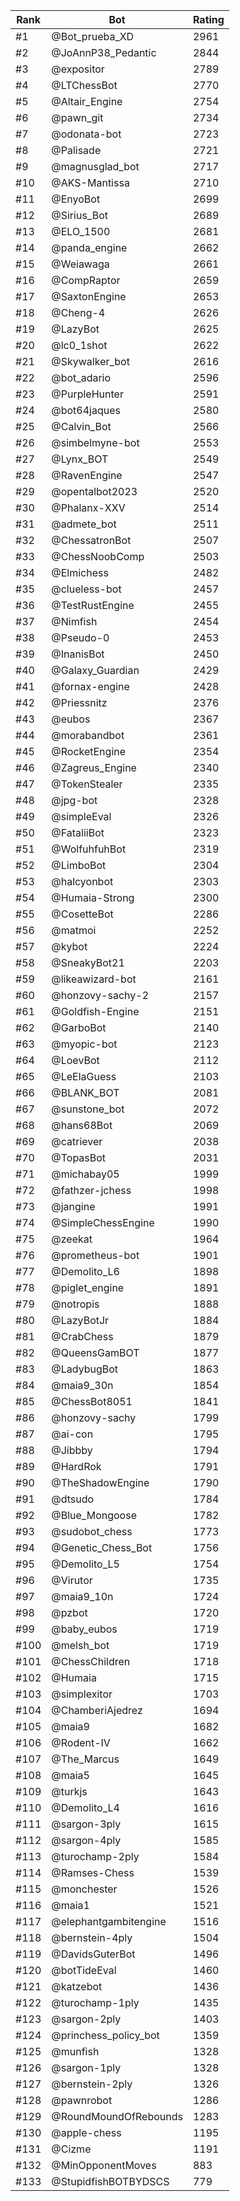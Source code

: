 Rank|Bot|Rating
---|---|---
#1|@Bot_prueba_XD|2961
#2|@JoAnnP38_Pedantic|2844
#3|@expositor|2789
#4|@LTChessBot|2770
#5|@Altair_Engine|2754
#6|@pawn_git|2734
#7|@odonata-bot|2723
#8|@Palisade|2721
#9|@magnusglad_bot|2717
#10|@AKS-Mantissa|2710
#11|@EnyoBot|2699
#12|@Sirius_Bot|2689
#13|@ELO_1500|2681
#14|@panda_engine|2662
#15|@Weiawaga|2661
#16|@CompRaptor|2659
#17|@SaxtonEngine|2653
#18|@Cheng-4|2626
#19|@LazyBot|2625
#20|@lc0_1shot|2622
#21|@Skywalker_bot|2616
#22|@bot_adario|2596
#23|@PurpleHunter|2591
#24|@bot64jaques|2580
#25|@Calvin_Bot|2566
#26|@simbelmyne-bot|2553
#27|@Lynx_BOT|2549
#28|@RavenEngine|2547
#29|@opentalbot2023|2520
#30|@Phalanx-XXV|2514
#31|@admete_bot|2511
#32|@ChessatronBot|2507
#33|@ChessNoobComp|2503
#34|@Elmichess|2482
#35|@clueless-bot|2457
#36|@TestRustEngine|2455
#37|@Nimfish|2454
#38|@Pseudo-0|2453
#39|@InanisBot|2450
#40|@Galaxy_Guardian|2429
#41|@fornax-engine|2428
#42|@Priessnitz|2376
#43|@eubos|2367
#44|@morabandbot|2361
#45|@RocketEngine|2354
#46|@Zagreus_Engine|2340
#47|@TokenStealer|2335
#48|@jpg-bot|2328
#49|@simpleEval|2326
#50|@FataliiBot|2323
#51|@WolfuhfuhBot|2319
#52|@LimboBot|2304
#53|@halcyonbot|2303
#54|@Humaia-Strong|2300
#55|@CosetteBot|2286
#56|@matmoi|2252
#57|@kybot|2224
#58|@SneakyBot21|2203
#59|@likeawizard-bot|2161
#60|@honzovy-sachy-2|2157
#61|@Goldfish-Engine|2151
#62|@GarboBot|2140
#63|@myopic-bot|2123
#64|@LoevBot|2112
#65|@LeElaGuess|2103
#66|@BLANK_BOT|2081
#67|@sunstone_bot|2072
#68|@hans68Bot|2069
#69|@catriever|2038
#70|@TopasBot|2031
#71|@michabay05|1999
#72|@fathzer-jchess|1998
#73|@jangine|1991
#74|@SimpleChessEngine|1990
#75|@zeekat|1964
#76|@prometheus-bot|1901
#77|@Demolito_L6|1898
#78|@piglet_engine|1891
#79|@notropis|1888
#80|@LazyBotJr|1884
#81|@CrabChess|1879
#82|@QueensGamBOT|1877
#83|@LadybugBot|1863
#84|@maia9_30n|1854
#85|@ChessBot8051|1841
#86|@honzovy-sachy|1799
#87|@ai-con|1795
#88|@Jibbby|1794
#89|@HardRok|1791
#90|@TheShadowEngine|1790
#91|@dtsudo|1784
#92|@Blue_Mongoose|1782
#93|@sudobot_chess|1773
#94|@Genetic_Chess_Bot|1756
#95|@Demolito_L5|1754
#96|@Virutor|1735
#97|@maia9_10n|1724
#98|@pzbot|1720
#99|@baby_eubos|1719
#100|@melsh_bot|1719
#101|@ChessChildren|1718
#102|@Humaia|1715
#103|@simplexitor|1703
#104|@ChamberiAjedrez|1694
#105|@maia9|1682
#106|@Rodent-IV|1662
#107|@The_Marcus|1649
#108|@maia5|1645
#109|@turkjs|1643
#110|@Demolito_L4|1616
#111|@sargon-3ply|1615
#112|@sargon-4ply|1585
#113|@turochamp-2ply|1584
#114|@Ramses-Chess|1539
#115|@monchester|1526
#116|@maia1|1521
#117|@elephantgambitengine|1516
#118|@bernstein-4ply|1504
#119|@DavidsGuterBot|1496
#120|@botTideEval|1460
#121|@katzebot|1436
#122|@turochamp-1ply|1435
#123|@sargon-2ply|1403
#124|@princhess_policy_bot|1359
#125|@munfish|1328
#126|@sargon-1ply|1328
#127|@bernstein-2ply|1326
#128|@pawnrobot|1286
#129|@RoundMoundOfRebounds|1283
#130|@apple-chess|1195
#131|@Cizme|1191
#132|@MinOpponentMoves|883
#133|@StupidfishBOTBYDSCS|779
